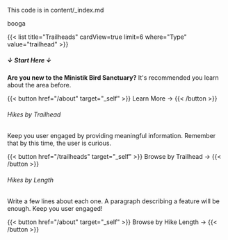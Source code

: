 <p>This code is in content/_index.md</p>
<!-- 
cd ../..
./themes/blowfish/node_modules/tailwindcss/lib/cli.js -c ./themes/blowfish/tailwind.config.js -i ./themes/blowfish/assets/css/main.css -o ./assets/css/compiled/main.css --jit
-->
booga

{{< list title="Trailheads" cardView=true limit=6 where="Type" value="trailhead" >}}



<div class="container mx-auto px-2">
          <div class="flex flex-wrap">
            <div class="lg:pt-12 pt-6 w-full md:w-4/12 px-4 text-center">
              <div
                class="relative flex flex-col min-w-0 break-words bg-white dark:bg-slate-800 w-full mb-8 shadow-lg rounded-lg border-2 h-60"
              >
                <div class="px-4 py-5 flex-auto">
                  <h5 class="border-b-2 border-neutral-100 px-6 py-3 text-2xl font-medium leading-tight dark:border-black/10">↓ Start Here ↓</h5>
                  <p class="mt-2 mb-4 text-gray-600">
                    <b>Are you new to the Ministik Bird Sanctuary?</b> It's recommended you learn about the area before.
                  </p>
                </div>
                {{< button href="/about" target="_self" >}}
                    Learn More →
                {{< /button >}}
              </div>
            </div>
            <!-- 2nd starts here -->
            <div class="lg:pt-12 pt-6 w-full md:w-4/12 px-4 text-center">
              <div
                class="relative flex flex-col min-w-0 break-words bg-white w-full mb-8 shadow-lg rounded-lg border-2"
              >
                <div class="px-4 py-5 flex-auto">
                  <h6 class="border-b-2 border-neutral-100 px-3 py-3 text-2xl font-medium leading-tight dark:border-white/10">Hikes by Trailhead</h6>
                  <p class="mt-2 mb-4 text-gray-600">
                    Keep you user engaged by providing meaningful information.
                    Remember that by this time, the user is curious.
                  </p>
                </div>
                {{< button href="/trailheads" target="_self" >}}
                    Browse by Trailhead →
                {{< /button >}}
              </div>
            </div>
          <!-- 3rd starts here -->
            <div class="lg:pt-12 pt-6 w-full md:w-4/12 px-4 text-center">
              <div
                class="relative flex flex-col min-w-0 break-words bg-white w-full mb-8 shadow-lg rounded-lg border-2"
              >
                <div class="px-4 py-5 flex-auto">
                  <h6 class="border-b-2 border-neutral-100 px-6 py-3 text-2xl font-medium leading-tight dark:border-white/10">Hikes by Length</h6>
                  <p class="mt-2 mb-4 text-gray-600">
                    Write a few lines about each one. A paragraph describing a
                    feature will be enough. Keep you user engaged!
                  </p>
                </div>
                {{< button href="/about" target="_self" >}}
                    Browse by Hike Length →
                {{< /button >}}
              </div>